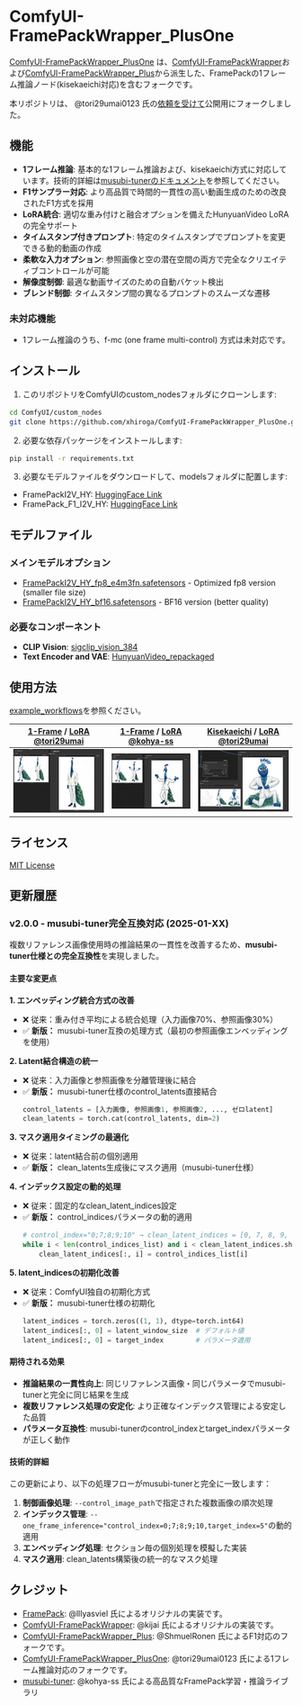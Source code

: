 # ComfyUI-FramePackWrapper_PlusOne

[ComfyUI-FramePackWrapper_PlusOne](https://github.com/tori29umai0123/ComfyUI-FramePackWrapper_PlusOne) は、[ComfyUI-FramePackWrapper](https://github.com/kijai/ComfyUI-FramePackWrapper)および[ComfyUI-FramePackWrapper_Plus](https://github.com/ShmuelRonen/ComfyUI-FramePackWrapper_Plus)から派生した、FramePackの1フレーム推論ノード(kisekaeichi対応)を含むフォークです。

本リポジトリは、 @tori29umai0123 氏の[依頼を受けて](https://x.com/tori29umai/status/1928692381735432320)公開用にフォークしました。

## 機能

- **1フレーム推論**: 基本的な1フレーム推論および、kisekaeichi方式に対応しています。技術的詳細は[musubi-tunerのドキュメント](https://github.com/kohya-ss/musubi-tuner/blob/main/docs/framepack_1f.md)を参照してください。
- **F1サンプラー対応**: より高品質で時間的一貫性の高い動画生成のための改良されたF1方式を採用
- **LoRA統合**: 適切な重み付けと融合オプションを備えたHunyuanVideo LoRAの完全サポート
- **タイムスタンプ付きプロンプト**: 特定のタイムスタンプでプロンプトを変更できる動的動画の作成
- **柔軟な入力オプション**: 参照画像と空の潜在空間の両方で完全なクリエイティブコントロールが可能
- **解像度制御**: 最適な動画サイズのための自動バケット検出
- **ブレンド制御**: タイムスタンプ間の異なるプロンプトのスムーズな遷移

### 未対応機能

- 1フレーム推論のうち、f-mc (one frame multi-control) 方式は未対応です。

## インストール

1. このリポジトリをComfyUIのcustom_nodesフォルダにクローンします:
```bash
cd ComfyUI/custom_nodes
git clone https://github.com/xhiroga/ComfyUI-FramePackWrapper_PlusOne.git
```

2. 必要な依存パッケージをインストールします:
```bash
pip install -r requirements.txt
```

3. 必要なモデルファイルをダウンロードして、modelsフォルダに配置します:
- FramePackI2V_HY: [HuggingFace Link](https://huggingface.co/lllyasviel/FramePackI2V_HY)
- FramePack_F1_I2V_HY: [HuggingFace Link](https://huggingface.co/lllyasviel/FramePack_F1_I2V_HY_20250503)

## モデルファイル

### メインモデルオプション
- [FramePackI2V_HY_fp8_e4m3fn.safetensors](https://huggingface.co/Kijai/HunyuanVideo_comfy/blob/main/FramePackI2V_HY_fp8_e4m3fn.safetensors) - Optimized fp8 version (smaller file size)
- [FramePackI2V_HY_bf16.safetensors](https://huggingface.co/Kijai/HunyuanVideo_comfy/blob/main/FramePackI2V_HY_bf16.safetensors) - BF16 version (better quality)

### 必要なコンポーネント
- **CLIP Vision**: [sigclip_vision_384](https://huggingface.co/Comfy-Org/sigclip_vision_384/tree/main)
- **Text Encoder and VAE**: [HunyuanVideo_repackaged](https://huggingface.co/Comfy-Org/HunyuanVideo_repackaged/tree/main/split_files)

## 使用方法

[example_workflows](./example_workflows)を参照ください。

| [1-Frame](./example_workflows/Oneframe.json) / [LoRA @tori29umai](https://huggingface.co/tori29umai/FramePack_LoRA/blob/main/Apose_V7_dim4.safetensors) | [1-Frame](./example_workflows/Oneframe.json) / [LoRA @kohya-ss](https://huggingface.co/kohya-ss/misc-models/blob/main/fp-1f-chibi-1024.safetensors) | [Kisekaeichi](./example_workflows/Oneframe_kisekaeichi.json) / [LoRA @tori29umai](https://huggingface.co/tori29umai/FramePack_LoRA/blob/main/body2img_V7_kisekaeichi_dim4_1e-3_512_768-000140.safetensors) |
| --- | --- | --- |
| ![kisekaeichi](./images/basic-apose.png) | ![chibi](./images/basic-chibi.png) | ![body2img](./images/kisekaeichi-body2img.png) |

## ライセンス

[MIT License](LICENSE)

## 更新履歴

### v2.0.0 - musubi-tuner完全互換対応 (2025-01-XX)

複数リファレンス画像使用時の推論結果の一貫性を改善するため、**musubi-tuner仕様との完全互換性**を実現しました。

#### 主要な変更点

**1. エンベッディング統合方式の改善**
- ❌ 従来：重み付き平均による統合処理（入力画像70%、参照画像30%）
- ✅ **新版：** musubi-tuner互換の処理方式（最初の参照画像エンベッディングを使用）

**2. Latent結合構造の統一**
- ❌ 従来：入力画像と参照画像を分離管理後に結合
- ✅ **新版：** musubi-tuner仕様のcontrol_latents直接結合
  ```python
  control_latents = [入力画像, 参照画像1, 参照画像2, ..., ゼロlatent]
  clean_latents = torch.cat(control_latents, dim=2)
  ```

**3. マスク適用タイミングの最適化**
- ❌ 従来：latent結合前の個別適用
- ✅ **新版：** clean_latents生成後にマスク適用（musubi-tuner仕様）

**4. インデックス設定の動的処理**
- ❌ 従来：固定的なclean_latent_indices設定
- ✅ **新版：** control_indicesパラメータの動的適用
  ```python
  # control_index="0;7;8;9;10" → clean_latent_indices = [0, 7, 8, 9, 10]
  while i < len(control_indices_list) and i < clean_latent_indices.shape[1]:
      clean_latent_indices[:, i] = control_indices_list[i]
  ```

**5. latent_indicesの初期化改善**
- ❌ 従来：ComfyUI独自の初期化方式
- ✅ **新版：** musubi-tuner仕様の初期化
  ```python
  latent_indices = torch.zeros((1, 1), dtype=torch.int64)
  latent_indices[:, 0] = latent_window_size  # デフォルト値
  latent_indices[:, 0] = target_index        # パラメータ適用
  ```

#### 期待される効果

- **推論結果の一貫性向上**: 同じリファレンス画像・同じパラメータでmusubi-tunerと完全に同じ結果を生成
- **複数リファレンス処理の安定化**: より正確なインデックス管理による安定した品質
- **パラメータ互換性**: musubi-tunerのcontrol_indexとtarget_indexパラメータが正しく動作

#### 技術的詳細

この更新により、以下の処理フローがmusubi-tunerと完全に一致します：

1. **制御画像処理**: `--control_image_path`で指定された複数画像の順次処理
2. **インデックス管理**: `--one_frame_inference="control_index=0;7;8;9;10,target_index=5"`の動的適用
3. **エンベッディング処理**: セクション毎の個別処理を模擬した実装
4. **マスク適用**: clean_latents構築後の統一的なマスク処理

## クレジット

- [FramePack](https://github.com/lllyasviel/FramePack): @lllyasviel 氏によるオリジナルの実装です。
- [ComfyUI-FramePackWrapper](https://github.com/kijai/ComfyUI-FramePackWrapper): @kijai 氏によるオリジナルの実装です。
- [ComfyUI-FramePackWrapper_Plus](https://github.com/ShmuelRonen/ComfyUI-FramePackWrapper_Plus): @ShmuelRonen 氏によるF1対応のフォークです。
- [ComfyUI-FramePackWrapper_PlusOne](https://github.com/tori29umai0123/ComfyUI-FramePackWrapper_PlusOne): @tori29umai0123 氏による1フレーム推論対応のフォークです。
- [musubi-tuner](https://github.com/kohya-ss/musubi-tuner): @kohya-ss 氏による高品質なFramePack学習・推論ライブラリ
